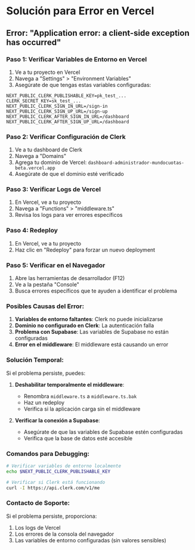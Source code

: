 # Solución para Error en Vercel

## Error: "Application error: a client-side exception has occurred"

### Paso 1: Verificar Variables de Entorno en Vercel

1. Ve a tu proyecto en Vercel
2. Navega a "Settings" > "Environment Variables"
3. Asegúrate de que tengas estas variables configuradas:

```
NEXT_PUBLIC_CLERK_PUBLISHABLE_KEY=pk_test_...
CLERK_SECRET_KEY=sk_test_...
NEXT_PUBLIC_CLERK_SIGN_IN_URL=/sign-in
NEXT_PUBLIC_CLERK_SIGN_UP_URL=/sign-up
NEXT_PUBLIC_CLERK_AFTER_SIGN_IN_URL=/dashboard
NEXT_PUBLIC_CLERK_AFTER_SIGN_UP_URL=/dashboard
```

### Paso 2: Verificar Configuración de Clerk

1. Ve a tu dashboard de Clerk
2. Navega a "Domains"
3. Agrega tu dominio de Vercel: `dashboard-administrador-mundocuotas-beta.vercel.app`
4. Asegúrate de que el dominio esté verificado

### Paso 3: Verificar Logs de Vercel

1. En Vercel, ve a tu proyecto
2. Navega a "Functions" > "middleware.ts"
3. Revisa los logs para ver errores específicos

### Paso 4: Redeploy

1. En Vercel, ve a tu proyecto
2. Haz clic en "Redeploy" para forzar un nuevo deployment

### Paso 5: Verificar en el Navegador

1. Abre las herramientas de desarrollador (F12)
2. Ve a la pestaña "Console"
3. Busca errores específicos que te ayuden a identificar el problema

### Posibles Causas del Error:

1. **Variables de entorno faltantes**: Clerk no puede inicializarse
2. **Dominio no configurado en Clerk**: La autenticación falla
3. **Problema con Supabase**: Las variables de Supabase no están configuradas
4. **Error en el middleware**: El middleware está causando un error

### Solución Temporal:

Si el problema persiste, puedes:

1. **Deshabilitar temporalmente el middleware**:
   - Renombra `middleware.ts` a `middleware.ts.bak`
   - Haz un redeploy
   - Verifica si la aplicación carga sin el middleware

2. **Verificar la conexión a Supabase**:
   - Asegúrate de que las variables de Supabase estén configuradas
   - Verifica que la base de datos esté accesible

### Comandos para Debugging:

```bash
# Verificar variables de entorno localmente
echo $NEXT_PUBLIC_CLERK_PUBLISHABLE_KEY

# Verificar si Clerk está funcionando
curl -I https://api.clerk.com/v1/me
```

### Contacto de Soporte:

Si el problema persiste, proporciona:
1. Los logs de Vercel
2. Los errores de la consola del navegador
3. Las variables de entorno configuradas (sin valores sensibles) 